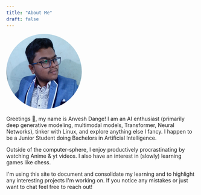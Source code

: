 ```yaml
---
title: "About Me"
draft: false
---
```


<!-- ![My hand](images/banner.jpeg) -->
<img src="images/anvesh.jpeg#center" height=200 width=200 style="border-radius: 50%">

<!-- > A picture of my hand. -->


Greetings 👋, my name is Anvesh Dange! I am an AI enthusiast (primarily deep generative modeling, multimodal models, Transformer, Neural Networks), tinker with Linux,
and explore anything else I fancy. I happen to be a Junior Student 
doing Bachelors in Artificial Intelligence.

Outside of the computer-sphere, I enjoy productively procrastinating by watching
Anime & yt videos. I also have an interest in (slowly) learning games 
like chess.

I'm using this site to document and consolidate my learning and to highlight
any interesting projects I'm working on. If you notice any mistakes or just
want to chat feel free to reach out!
